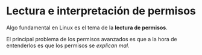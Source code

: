# Lectura e interpretación de permisos

Algo fundamental en Linux es el tema de la **lectura de permisos**.

El principal problema de los permisos avanzados es que a la hora de entenderlos es que los permisos se *explican mal*.

